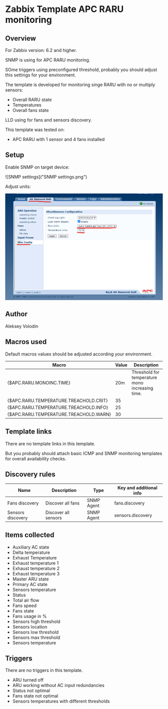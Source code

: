 # Zabbix Template APC RARU monitoring

## Overview
For Zabbix version: 6.2 and higher.

SNMP is using for APC RARU monitoring.

SOme triggers using preconfigured threshold, probably you should adjust this settings for your environment.

The template is developed for monitoring singe RARU with no or multiply sensors:
* Overall RARU state
* Temperatures
* Overall fans state


LLD using for fans and sensors discovery.

This template was tested on:
* APC RARU with 1 sensor and 4 fans installed

## Setup
Enable SNMP on target device:

![SNMP settings]("SNMP settings.png")

Adjust units:

![SNMP settings](Units.png)

## Author

Aleksey Volodin


## Macros used

Default macros values should be adjusted according your environment.

|Macro|Value|Description|
|-----|-----|-----|
|{$APC.RARU.MONOINC.TIME}|20m|Threshold for temperature mono increasing time.|
|{$APC.RARU.TEMPERATURE.TREACHOLD.CRIT}|35||
|{$APC.RARU.TEMPERATURE.TREACHOLD.INFO}|25||
|{$APC.RARU.TEMPERATURE.TREACHOLD.WARN}|30||

## Template links

There are no template links in this template.

But you probably should attach basic ICMP and SNMP monitoring templates for overall availability checks.

## Discovery rules

|Name|Description|Type|Key and additional info|
|----|-----------|----|----|
|Fans discovery|Discover all fans|SNMP Agent|fans.discovery|
|Sensors discovery|Discover all sensors|SNMP Agent|sensors.discovery|

## Items collected

* Auxiliary AC state
* Delta temperature
* Exhaust Temperature
* Exhaust temperature 1
* Exhaust temperature 2
* Exhaust temperature 3
* Master ARU state
* Primary AC state
* Sensors temperature
* Status
* Total air flow
* Fans speed
* Fans state
* Fans usage in %
* Sensors high threshold
* Sensors location
* Sensors low threshold
* Sensors max threshold
* Sensors temperature



## Triggers

There are no triggers in this template.

* ARU turned off
* ARU working without AC input redundancies
* Status not optimal
* Fans state not optimal
* Sensors temperatures with different thresholds
